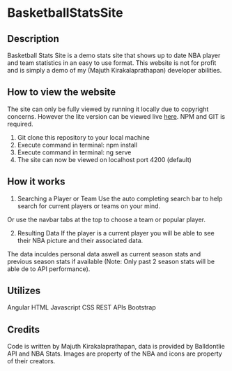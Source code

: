 # BasketballStatsSite

## Description
Basketball Stats Site is a demo stats site that shows up to date NBA player and team statistics in an easy to use format. This website is not for profit and is simply a demo of my (Majuth Kirakalaprathapan) developer abilities.

## How to view the website

The site can only be fully viewed by running it locally due to copyright concerns.
However the lite version can be viewed live [here](https://majuth.github.io/basketball-stats-site-lite/index.html).
NPM and GIT is required.

1. Git clone this repository to your local machine
2. Execute command in terminal: npm install
3. Execute command in terminal: ng serve
4. The site can now be viewed on localhost port 4200 (default)


## How it works
1. Searching a Player or Team
Use the auto completing search bar to help search for current players or teams on your mind.

Or use the navbar tabs at the top to choose a team or popular player.

2. Resulting Data
If the player is a current player you will be able to see their NBA picture and their associated data.

The data inculdes personal data aswell as current season stats and previous season stats if available (Note: Only past 2 season stats will be able de to API performance).


## Utilizes
Angular
HTML
Javascript
CSS
REST APIs
Bootstrap

## Credits
Code is written by Majuth Kirakalaprathapan, data is provided by Balldontlie API and NBA Stats. Images are property of the NBA and icons are property of their creators.
